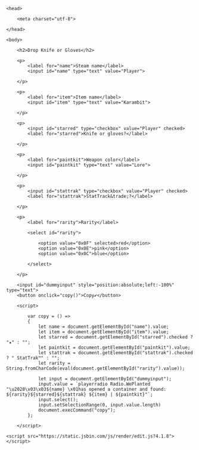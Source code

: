 
<!DOCTYPE html>

<html>

    <head>

        <meta charset="utf-8">
<!--
Created using JS Bin
http://jsbin.com

Copyright (c) 2021 by Vekdrop (http://jsbin.com/yizohafewo/1/edit)


-->
<meta name="robots" content="noindex">

    </head>

    <body>

        <h2>Drop Knife or Gloves</h2>
    
        <p>
            <label for="name">Steam name</label>
            <input id="name" type="text" value="Player">

        </p>

        <p>
            <label for="item">Item name</label>
            <input id="item" type="text" value="Karambit">
            
        </p>

        <p>
            <input id="starred" type="checkbox" value="Player" checked>
            <label for="starred">Knife or gloves?</label>
            
        </p>

        <p>
            <label for="paintkit">Weapon color</label>
            <input id="paintkit" type="text" value="Lore">
            
        </p>

        <p>
            <input id="stattrak" type="checkbox" value="Player" checked>
            <label for="stattrak">StatTrack&trade;?</label>
            
        </p>

        <p>
            <label for="rarity">Rarity</label>

            <select id="rarity">

                <option value="0x0F" selected>red</option>
                <option value="0x0E">pink</option>
                <option value="0x0C">blue</option>

            </select>
            
        </p>

        <input id="dummyinput" style="position:absolute;left:-100%" type="text">
        <button onclick="copy()">Copy✔</button>

        <script>

            var copy = () =>
            {
                let name = document.getElementById("name").value;
                let item = document.getElementById("item").value;
                let starred = document.getElementById("starred").checked ? "★" : "";
                let paintkit = document.getElementById("paintkit").value;
                let stattrak = document.getElementById("stattrak").checked ? " StatTrak™" : "";
                let rarity = String.fromCharCode(eval(document.getElementById("rarity").value));

                let input = document.getElementById("dummyinput");
                input.value = `playerradio Radio.WePlanted "\u2028\x03\x03${name} \x01has opened a container and found: ${rarity}${starred}${stattrak} ${item} | ${paintkit}"`;
                input.select();
                input.setSelectionRange(0, input.value.length)
                document.execCommand("copy");
            };

        </script>

    <script src="https://static.jsbin.com/js/render/edit.js?4.1.8"></script>
<script>jsbinShowEdit && jsbinShowEdit({"static":"https://static.jsbin.com","root":"https://jsbin.com"});</script>
<script>
(function(i,s,o,g,r,a,m){i['GoogleAnalyticsObject']=r;i[r]=i[r]||function(){
  (i[r].q=i[r].q||[]).push(arguments)},i[r].l=1*new Date();a=s.createElement(o),
  m=s.getElementsByTagName(o)[0];a.async=1;a.src=g;m.parentNode.insertBefore(a,m)
  })(window,document,'script','https://www.google-analytics.com/analytics.js','ga');

ga('create', 'UA-1656750-34', 'auto');
ga('require', 'linkid', 'linkid.js');
ga('require', 'displayfeatures');
ga('send', 'pageview');

</script>

</body>

</html>
